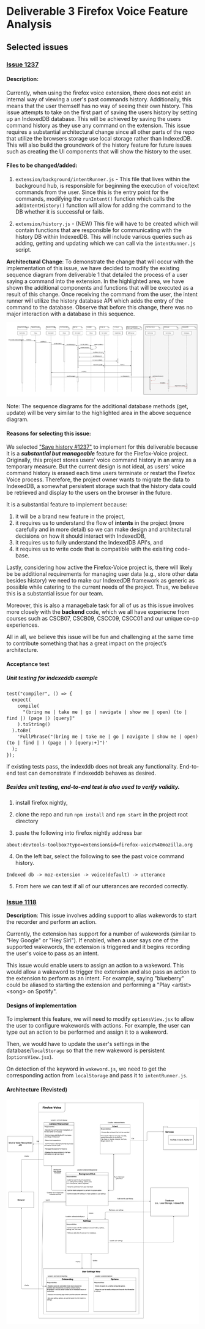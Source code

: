 # Deliverable 3 Firefox Voice Feature Analysis

## Selected issues

### [Issue 1237](https://github.com/mozilla/firefox-voice/issues/1237)

#### Description:
Currently, when using the firefox voice extension, there does not exist an internal way of viewing a user's past commands history. Additionally, this means that the user themself has no way of seeing their own history. This issue attempts to take on the first part of saving the users history by setting up an IndexedDB database. This will be achieved by saving the users command history as they use any command on the extension. This issue requires a substantial architectural change since all other parts of the repo that utilize the browsers storage use local storage rather than IndexedDB. This will also build the groundwork of the history feature for future issues such as creating the UI components that will show the history to the user.

#### Files to be changed/added:

1. ```extension/background/intentRunner.js``` - This file that lives within the background hub, is responsible for beginning the execution of voice/text commands from the user. Since this is the entry point for the commands, modifying the ```runIntent()``` function which calls the ```addIntentHistory()``` function will allow for adding the command to the DB whether it is successful or fails.

2. ```extension/history.js``` - (NEW) This file will have to be created which will contain functions that are responsible for communicating with the history DB within IndexedDB. This will include various queries such as adding, getting and updating which we can call via the ```intentRunner.js``` script.

**Architectural Change**: To demonstrate the change that will occur with the implementation of this issue, we have decided to modify the existing sequence diagram from deliverable 1 that detailed the process of a user saying a command into the extension. In the highlighted area, we have shown the additional components and functions that will be executed as a result of this change. Once receiving the command from the user, the intent runner will utilize the history database API which adds the entry of the command to the database. Observe that before this change, there was no major interaction with a database in this sequence.

![Updated Run Command Sequence Diagram](./images/firefox-voice-sequence.png)

Note: The sequence diagrams for the additional database methods (get, update) will be very similar to the highlighted area in the above sequence diagram.


#### Reasons for selecting this issue:

We selected ["Save history #1237"](https://github.com/mozilla/firefox-voice/issues/1237) to implement for this deliverable because it is a ***substantial but manageable*** feature for the Firefox-Voice project. Originally, this project stores users' voice command history in an array as a temporary measure.
But the current design is not ideal, as users' voice command history is erased each time users terminate or restart the Firefox Voice process.
Therefore, the project owner wants to migrate the data to IndexedDB, a somewhat persistent storage such that the history data could be retrieved and display to the users on the browser in the future. 

It is a substantial feature to implement because:
1. it will be a brand new feature in the project,
2. it requires us to understand the flow of **intents** in the project (more carefully and in more detail) so we can make design and architectural decisions on
how it should interact with IndexedDB,
3. it requires us to fully understand the IndexedDB API's, and
4. it requires us to write code that is compatible with the exisiting code-base.

Lastly, considering how active the Firefox-Voice project is, there will likely be be additional requirements for managing user data (e.g., store other data besides history)
we need to make our IndexedDB framework as generic as possible while catering to the current needs of the project. Thus, we believe this is a substantial issue for our team. 

Moreover, this is also a managebale task for all of us as this issue involves more closely with the **backend** code, which we all have experiecne from courses such as CSCB07, CSCB09, CSCC09, CSCC01 and our unique co-op experiences.

All in all, we believe this issue will be fun and challenging at the same time to contribute something that has a great impact on the project’s architecture. 

#### Acceptance test

##### Unit testing for indexeddb example
```
test("compiler", () => {
  expect(
    compile(
      "(bring me | take me | go | navigate | show me | open) (to | find |) (page |) [query]"
    ).toString()
  ).toBe(
    'FullPhrase("(bring me | take me | go | navigate | show me | open) (to | find | ) (page | ) [query:+]")'
  );
});
```
if existing tests pass, the indexddb does not break any functionality.
End-to-end test can demonstrate if indexeddb behaves as desired.

##### Besides unit testing, end-to-end test is also used to verify validity.
1. install firefox nightly,

2. clone the repo and run ```npm install``` and ```npm start``` in the project root directory

3. paste the following into firefox nightly address bar
```
about:devtools-toolbox?type=extension&id=firefox-voice%40mozilla.org
```
4. On the left bar, select the following to see the past voice command history.
```
Indexed db -> moz-extension -> voice(default) -> utterance
```

5. From here we can test if all of our utterances are recorded correctly.

### [Issue 1118](https://github.com/mozilla/firefox-voice/issues/1118)

**Description**: This issue involves adding support to alias wakewords to start the recorder and perform an action.

Currently, the extension has support for a number of wakewords (similar to "Hey Google" or "Hey Siri"). If enabled, when a user says one of the supported wakewords, the extension is triggered and it begins recording the user's voice to pass as an intent.

This issue would enable users to assign an action to a wakeword. This would allow a wakeword to trigger the extension and also pass an action to the extension to perform as an intent. For example, saying "blueberry" could be aliased to starting the extension and performing a "Play \<artist>\<song> on Spotify".

#### Designs of implementation

To implement this feature, we will need to modify `optionsView.jsx` to allow the user to configure wakewords with actions. For example, the user can type out an action to be performed and assign it to a wakeword.

Then, we would have to update the user's settings in the database/`localStorage` so that the new wakeword is persistent (`optionsView.jsx`).

On detection of the keyword in `wakeword.js`, we need to get the corresponding action from `localStorage` and pass it to `intentRunner.js`.

#### Architecture (Revisted)


![Updated Run Command Sequence Diagram](./images/architecture.png)